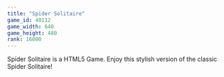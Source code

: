 ```yaml
---
title: "Spider Solitaire"
game_id: 40112
game_width: 640
game_height: 480
rank: 16000
---
```

Spider Solitaire is a HTML5 Game. Enjoy this stylish version of the classic Spider Solitaire!
